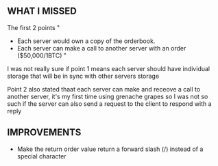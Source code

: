## WHAT I MISSED

The first 2 points
"
  * Each server would own a copy of the orderbook.
  * Each server can make a call to another server with an order ($50,000/1BTC)
"

I was not really sure if point 1 means each server should have individual storage that will be in sync with other servers storage

Point 2 also stated thaat each server can make and receove a call to another server, it's my first time using grenache grapes so I was not so such if the server can also send a request to the client to respond with a reply

## IMPROVEMENTS

- Make the return order value return a forward slash (/) instead of a special character 

